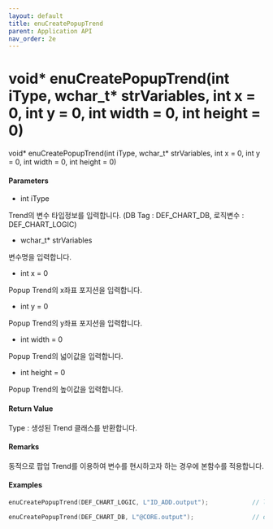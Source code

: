 ```yaml
---
layout: default
title: enuCreatePopupTrend
parent: Application API
nav_order: 2e
---
```

# void\* enuCreatePopupTrend\(int iType, wchar\_t\* strVariables, int x = 0, int y = 0, int width = 0, int height = 0\)

void\* enuCreatePopupTrend\(int iType, wchar\_t\* strVariables, int x = 0, int y = 0, int width = 0, int height = 0\)

#### Parameters

* int iType

Trend의 변수 타입정보를 입력합니다. \(DB Tag : DEF\_CHART\_DB, 로직변수 : DEF\_CHART\_LOGIC\)

* wchar\_t\* strVariables

변수명을 입력합니다.

* int x = 0

Popup Trend의 x좌표 포지션을 입력합니다.

* int y = 0

Popup Trend의 y좌표 포지션을 입력합니다.

* int width = 0

Popup Trend의 넓이값을 입력합니다.

* int height = 0

Popup Trend의 높이값을 입력합니다.

#### Return Value

Type : 생성된 Trend 클래스를 반환합니다.

#### Remarks

동적으로 팝업 Trend를 이용하여 변수를 현시하고자 하는 경우에 본함수를 적용합니다.

#### Examples

```cpp
enuCreatePopupTrend(DEF_CHART_LOGIC, L"ID_ADD.output");            // logic variable

enuCreatePopupTrend(DEF_CHART_DB, L"@CORE.output");                // db variable
```



